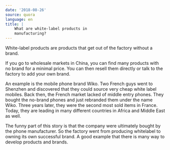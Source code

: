 ```yaml
---
date: '2018-08-26'
source: quora
language: en
title: |
    What are white-label products in
    manufacturing?
---
```


White-label products are products that get out of the factory without a
brand.

If you go to wholesale markets in China, you can find many products with
no brand for a minimal price. You can then resell them directly or talk
to the factory to add your own brand.

An example is the mobile phone brand Wiko. Two French guys went to
Shenzhen and discovered that they could source very cheap white label
mobiles. Back then, the French market lacked of middle entry phones.
They bought the no-brand phones and just rebranded them under the name
Wiko. Three years later, they were the second most sold items in France.
Today, they are leading in many different countries in Africa and Middle
East as well.

The funny part of this story is that the company were ultimately bought
by the phone manufacturer. So the factory went from producing whitelabel
to owning its own successful brand. A good example that there is many
way to develop products and brands.
